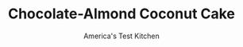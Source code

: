 ---
layout: ../../layouts/MarkdownPostLayout.astro
title: Chocolate-Almond Coconut Cake
author: America's Test Kitchen
pubDate: 2023-03-15
description: "This showstopper features a shiny chocolate glaze, crunchy almonds, and coconut both inside and out."
image_url: https://res.cloudinary.com/hksqkdlah/image/upload/ar_1:1,c_fill,dpr_2.0,f_auto,fl_lossy.progressive.strip_profile,g_faces:auto,q_auto:low,w_344/38106_sfs-gac-chocolate-coconut-almond-cake-18
tags: ["Desserts or Baked Goods","Chocolate","Cakes"]
calories: 9804
protein: 5
carbohydrates: 93
fats: 
fiber: 2
ingredients: ["1 large, egg plus 5 large whites","3/4 cup, cream of coconut","1/4 cup, water","1 teaspoon, vanilla extract","1 teaspoon, coconut extract","2 1/4 cups (9 ounces), cake flour","1 cup (7 ounces), granulated sugar","1 tablespoon, baking powder","3/4 teaspoon, salt","12 tablespoons, unsalted butter, cut into 12 pieces and softened","16 tablespoons, unsalted butter, softened","1/4 teaspoon, salt","1 cup (4 ounces), confectioners' sugar","8 ounces (1 3/4 cups) Fluff brand, marshmallow creme","1 teaspoon, coconut extract","1 1/3 cups (4 ounces), sweetened shredded coconut, toasted","1/2 cup (1 1/2 ounces), sweetened shredded coconut, toasted","1/2 cup, sliced almond, toasted","1 cup, heavy cream","1/4 cup, light corn syrup","8 ounces, bittersweet chocolate, chopped fine","1/2 teaspoon, vanilla extract"]
serves: 12
time: "2 hours, plus 2 hours cooling and 50 minutes setting"
instructions: ["FOR THE COCONUT CAKE ROUNDS: Adjust oven rack to middle position and heat oven to 325 degrees. Grease three 8-inch round cake pans and line with parchment paper.","Whisk egg and whites, cream of coconut, water, vanilla, and coconut extract together in 2-cup liquid measuring cup. Using stand mixer fitted with paddle, mix flour, sugar, baking powder, and salt on low speed until combined, about 5 seconds. Add butter, 1 piece at a time, and mix until only pea-size pieces remain, about 1 minute.","Add half of egg mixture, increase speed to medium-high, and beat until light and fluffy, about 1 minute. Reduce speed to medium-low, add remaining egg mixture, and beat until incorporated, about 30 seconds. Using rubber spatula, give batter final stir by hand.","Divide batter evenly among prepared pans and smooth tops with rubber spatula. Bake until tops are light golden and toothpick inserted in centers comes out clean, 22 to 24 minutes, rotating pans halfway through baking. Let cakes cool in pans on wire rack for 10 minutes. Remove cakes from pans, discarding parchment, and let cool completely on rack, about 2 hours.","FOR THE COCONUT FILLING: Using stand mixer fitted with whisk attachment, whip butter and salt on medium speed until smooth, about 1 minute. Reduce speed to low and slowly add sugar. Increase speed to medium and whip until smooth, about 2 minutes, scraping down bowl as needed. Add marshmallow creme and coconut extract, increase speed to medium-high, and whip until light and fluffy, 3 to 5 minutes. Using rubber spatula, fold in coconut until thoroughly combined.","FOR THE CHOCOLATE GLAZE AND DECORATION: Combine coconut and almonds in small bowl; set aside. Combine cream and corn syrup in medium saucepan and bring to simmer over medium heat. Off heat, stir in chocolate and vanilla until smooth. Let sit until slightly thickened, about 15 minutes.","Place 1 cake layer on rimmed baking sheet. Spread half of filling evenly over cake. Top with second cake layer, then spread remaining filling evenly over top. Top with third cake layer. Smooth any filling that has been pushed out from between layers around sides of cake.","Pour glaze evenly over top and sides of cake. Let sit until glaze is nearly set, about 20 minutes. Gently press reserved coconut-almond mixture onto sides of cake. Refrigerate cake until glaze is fully set, about 30 minutes. Using 2 large spatulas, transfer cake to plate or pedestal. Serve."]
nutrition: ["213 mg Potassium","223 mg Phosphorus","132 mg Calcium","2 mg Iron","48 mg Magnesium","365 mg Sodium","1 mg Zinc","50 g Fat","1 mg Niacin (B3)","12 g Monounsaturated","2 g Polyunsaturated","113 mg Cholesterol","32 g Saturated","1 g Trans","2 g Fiber","29 µg Folic acid","21 µg Folate (food)","68 g Sugars","4 µg Vitamin K","40 g Water","93 g Carbs","71 µg Folate equivalent (total)","5 g Protein","2 mg Vitamin E","314 µg Vitamin A","817 kcal Energy","52 g Sugars, added","9804 calories"]
notes: "This showstopper features a shiny chocolate glaze, crunchy almonds, and coconut both inside and out. We developed this recipe with Fluff brand marshmallow creme. When working with the marshmallow creme, grease your spatula and the inside of your measuring cup with vegetable oil spray to prevent sticking. Cream of coconut is often found in the soda and drink-mix aisle of the grocery store. One 15-ounce can is more than enough for the cake; make sure to stir it well before using because it separates as it stands. For the glaze, we recommend using bar chocolate, rather than chips, due to differences in melting characteristics."
---